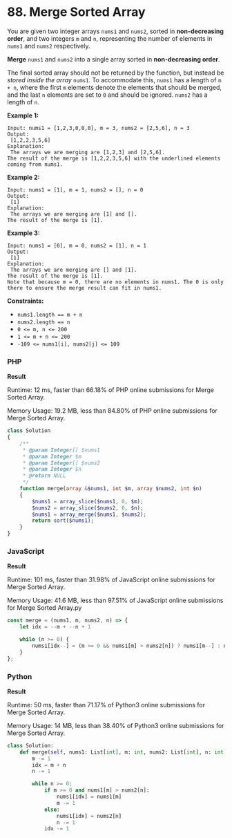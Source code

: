 # 88. Merge Sorted Array

You are given two integer arrays `nums1` and `nums2`, sorted in **non-decreasing order**, and two integers `m` and `n`, representing the number of elements in `nums1` and `nums2` respectively.

**Merge** `nums1` and `nums2` into a single array sorted in **non-decreasing order**.

The final sorted array should not be returned by the function, but instead be _stored inside the array_ `nums1`. To accommodate this, `nums1` has a length of `m + n`, where the first `m` elements denote the elements that should be merged, and the last `n` elements are set to `0` and should be ignored. `nums2` has a length of `n`.

**Example 1:**

```
Input: nums1 = [1,2,3,0,0,0], m = 3, nums2 = [2,5,6], n = 3
Output:
 [1,2,2,3,5,6]
Explanation:
 The arrays we are merging are [1,2,3] and [2,5,6].
The result of the merge is [1,2,2,3,5,6] with the underlined elements coming from nums1.
```

**Example 2:**

```
Input: nums1 = [1], m = 1, nums2 = [], n = 0
Output:
 [1]
Explanation:
 The arrays we are merging are [1] and [].
The result of the merge is [1].
```

**Example 3:**

```
Input: nums1 = [0], m = 0, nums2 = [1], n = 1
Output:
 [1]
Explanation:
 The arrays we are merging are [] and [1].
The result of the merge is [1].
Note that because m = 0, there are no elements in nums1. The 0 is only there to ensure the merge result can fit in nums1.
```

**Constraints:**

* `nums1.length == m + n`
* `nums2.length == n`
* `0 <= m, n <= 200`
* `1 <= m + n <= 200`
* `-109 <= nums1[i], nums2[j] <= 109`

### PHP

**Result**

Runtime: 12 ms, faster than 66.18% of PHP online submissions for Merge Sorted Array.&#x20;

Memory Usage: 19.2 MB, less than 84.80% of PHP online submissions for Merge Sorted Array.

```php
class Solution
{
    /**
     * @param Integer[] $nums1
     * @param Integer $m
     * @param Integer[] $nums2
     * @param Integer $n
     * @return NULL
     */
    function merge(array &$nums1, int $m, array $nums2, int $n)
    {
        $nums1 = array_slice($nums1, 0, $m);
        $nums2 = array_slice($nums2, 0, $n);
        $nums1 = array_merge($nums1, $nums2);
        return sort($nums1);
    }
}
```

### JavaScript

**Result**

Runtime: 101 ms, faster than 31.98% of JavaScript online submissions for Merge Sorted Array.

Memory Usage: 41.6 MB, less than 97.51% of JavaScript online submissions for Merge Sorted Array.py

```javascript
const merge = (nums1, m, nums2, n) => {
    let idx = --m + --n + 1

    while (n >= 0) {
        nums1[idx--] = (m >= 0 && nums1[m] > nums2[n]) ? nums1[m--] : nums2[n--]
    }
};
```

### Python

**Result**

Runtime: 50 ms, faster than 71.17% of Python3 online submissions for Merge Sorted Array.&#x20;

Memory Usage: 14 MB, less than 38.40% of Python3 online submissions for Merge Sorted Array.

```python
class Solution:
    def merge(self, nums1: List[int], m: int, nums2: List[int], n: int) -> None:
        m -= 1
        idx = m + n
        n -= 1

        while n >= 0:
            if m >= 0 and nums1[m] > nums2[n]:
                nums1[idx] = nums1[m]
                m -= 1
            else:
                nums1[idx] = nums2[n]
                n -= 1
            idx -= 1
```
